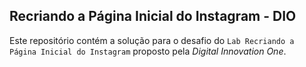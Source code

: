 ## Recriando a Página Inicial do Instagram - DIO

Este repositório contém a solução para o desafio do `Lab Recriando a Página Inicial do Instagram` proposto pela *Digital Innovation One*.
